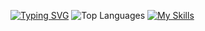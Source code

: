<a href="https://git.io/typing-svg"><img src="https://readme-typing-svg.demolab.com?font=Fira+Code&pause=1000&color=297E24&width=435&lines=Haloo!!%2C+My+name+is+Fauzan;I+am+a+junior+programmer" alt="Typing SVG" /></a>
![Top Languages](https://github-readme-stats.vercel.app/api/top-langs/?username=AhmadAkmalFauzan&layout=compact&theme=radical)
[![My Skills](https://skillicons.dev/icons?i=kali,linux,mysql,html,css,cs,py,kotlin,java)](https://skillicons.dev)

